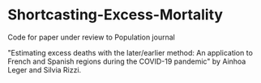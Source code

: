 # Shortcasting-Excess-Mortality

Code for paper under review to Population journal

"Estimating excess deaths with the later/earlier method: An application to French and Spanish regions during the COVID-19 pandemic" by Ainhoa Leger and Silvia Rizzi.